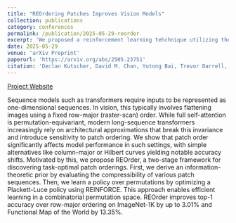 ```yaml
---
title: "REOrdering Patches Improves Vision Models"
collection: publications
category: conferences
permalink: /publication/2025-05-29-reorder
excerpt: 'We proposed a reinforcement learning tehchnique utilizing the Plackett-Luce distribution to find the optimal ordering of patches for long sequence vision transformers.'
date: 2025-05-29
venue: 'arXiv Preprint'
paperurl: 'https://arxiv.org/abs/2505.23751'
citation: 'Declan Kutscher, David M. Chan, Yutong Bai, Trevor Darrell, Ritwik Gupta. (2025). &quot;REOrdering Patches Improves Vision Models.&quot; <i>arXiv Preprint.</i>'
---
```


[Project Website](https://d3tk.github.io/REOrder/)

Sequence models such as transformers require inputs to be represented as one-dimensional sequences. In vision, this typically involves flattening images using a fixed row-major (raster-scan) order. While full self-attention is permutation-equivariant, modern long-sequence transformers increasingly rely on architectural approximations that break this invariance and introduce sensitivity to patch ordering. We show that patch order significantly affects model performance in such settings, with simple alternatives like column-major or Hilbert curves yielding notable accuracy shifts. Motivated by this, we propose REOrder, a two-stage framework for discovering task-optimal patch orderings. First, we derive an information-theoretic prior by evaluating the compressibility of various patch sequences. Then, we learn a policy over permutations by optimizing a Plackett-Luce policy using REINFORCE. This approach enables efficient learning in a combinatorial permutation space. REOrder improves top-1 accuracy over row-major ordering on ImageNet-1K by up to 3.01% and Functional Map of the World by 13.35%.
